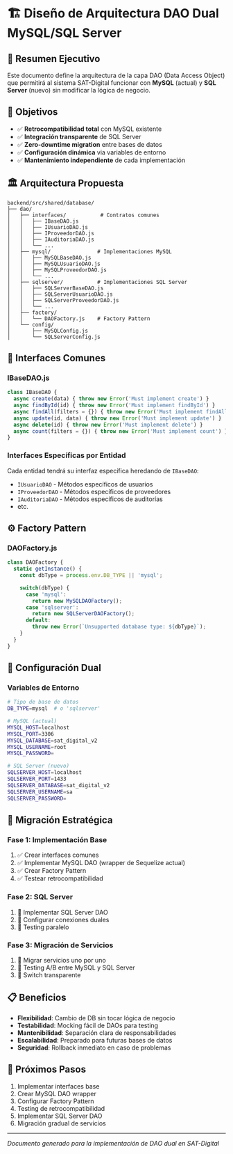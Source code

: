 # 🏗️ Diseño de Arquitectura DAO Dual MySQL/SQL Server

## 📖 Resumen Ejecutivo

Este documento define la arquitectura de la capa DAO (Data Access Object) que permitirá al sistema SAT-Digital funcionar con **MySQL** (actual) y **SQL Server** (nuevo) sin modificar la lógica de negocio.

## 🎯 Objetivos

- ✅ **Retrocompatibilidad total** con MySQL existente
- ✅ **Integración transparente** de SQL Server
- ✅ **Zero-downtime migration** entre bases de datos
- ✅ **Configuración dinámica** via variables de entorno
- ✅ **Mantenimiento independiente** de cada implementación

## 🏛️ Arquitectura Propuesta

```
backend/src/shared/database/
├── dao/
│   ├── interfaces/           # Contratos comunes
│   │   ├── IBaseDAO.js
│   │   ├── IUsuarioDAO.js
│   │   ├── IProveedorDAO.js
│   │   ├── IAuditoriaDAO.js
│   │   └── ...
│   ├── mysql/               # Implementaciones MySQL
│   │   ├── MySQLBaseDAO.js
│   │   ├── MySQLUsuarioDAO.js
│   │   ├── MySQLProveedorDAO.js
│   │   └── ...
│   ├── sqlserver/           # Implementaciones SQL Server
│   │   ├── SQLServerBaseDAO.js
│   │   ├── SQLServerUsuarioDAO.js
│   │   ├── SQLServerProveedorDAO.js
│   │   └── ...
│   ├── factory/
│   │   └── DAOFactory.js    # Factory Pattern
│   └── config/
│       ├── MySQLConfig.js
│       └── SQLServerConfig.js
```

## 🔌 Interfaces Comunes

### IBaseDAO.js
```javascript
class IBaseDAO {
  async create(data) { throw new Error('Must implement create') }
  async findById(id) { throw new Error('Must implement findById') }
  async findAll(filters = {}) { throw new Error('Must implement findAll') }
  async update(id, data) { throw new Error('Must implement update') }
  async delete(id) { throw new Error('Must implement delete') }
  async count(filters = {}) { throw new Error('Must implement count') }
}
```

### Interfaces Específicas por Entidad
Cada entidad tendrá su interfaz específica heredando de `IBaseDAO`:
- `IUsuarioDAO` - Métodos específicos de usuarios
- `IProveedorDAO` - Métodos específicos de proveedores
- `IAuditoriaDAO` - Métodos específicos de auditorías
- etc.

## ⚙️ Factory Pattern

### DAOFactory.js
```javascript
class DAOFactory {
  static getInstance() {
    const dbType = process.env.DB_TYPE || 'mysql';

    switch(dbType) {
      case 'mysql':
        return new MySQLDAOFactory();
      case 'sqlserver':
        return new SQLServerDAOFactory();
      default:
        throw new Error(`Unsupported database type: ${dbType}`);
    }
  }
}
```

## 🔧 Configuración Dual

### Variables de Entorno
```bash
# Tipo de base de datos
DB_TYPE=mysql  # o 'sqlserver'

# MySQL (actual)
MYSQL_HOST=localhost
MYSQL_PORT=3306
MYSQL_DATABASE=sat_digital_v2
MYSQL_USERNAME=root
MYSQL_PASSWORD=

# SQL Server (nuevo)
SQLSERVER_HOST=localhost
SQLSERVER_PORT=1433
SQLSERVER_DATABASE=sat_digital_v2
SQLSERVER_USERNAME=sa
SQLSERVER_PASSWORD=
```

## 🔄 Migración Estratégica

### Fase 1: Implementación Base
1. ✅ Crear interfaces comunes
2. ✅ Implementar MySQL DAO (wrapper de Sequelize actual)
3. ✅ Crear Factory Pattern
4. ✅ Testear retrocompatibilidad

### Fase 2: SQL Server
1. 🔄 Implementar SQL Server DAO
2. 🔄 Configurar conexiones duales
3. 🔄 Testing paralelo

### Fase 3: Migración de Servicios
1. 🔄 Migrar servicios uno por uno
2. 🔄 Testing A/B entre MySQL y SQL Server
3. 🔄 Switch transparente

## 📋 Beneficios

- **Flexibilidad**: Cambio de DB sin tocar lógica de negocio
- **Testabilidad**: Mocking fácil de DAOs para testing
- **Mantenibilidad**: Separación clara de responsabilidades
- **Escalabilidad**: Preparado para futuras bases de datos
- **Seguridad**: Rollback inmediato en caso de problemas

## 🚀 Próximos Pasos

1. Implementar interfaces base
2. Crear MySQL DAO wrapper
3. Configurar Factory Pattern
4. Testing de retrocompatibilidad
5. Implementar SQL Server DAO
6. Migración gradual de servicios

---
*Documento generado para la implementación de DAO dual en SAT-Digital*